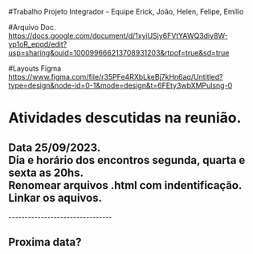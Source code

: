 #Trabalho Projeto Integrador - Equipe Erick, João, Helen, Felipe, Emílio

#Arquivo Doc.
https://docs.google.com/document/d/1xyiUSjy6FVtYAWQ3diy8W-yp1oR_epqd/edit?usp=sharing&ouid=100099666213708931203&rtpof=true&sd=true

#Layouts Figma
https://www.figma.com/file/r35PFe4RXbLkeBj7kHn6aq/Untitled?type=design&node-id=0-1&mode=design&t=6FEty3wbXMPulsng-0
<h1>
Atividades descutidas na reunião.
</h1> 
<h2>
    Data 25/09/2023.<br>
    Dia e horário dos encontros segunda, quarta e sexta as 20hs.<br>
    Renomear arquivos .html com indentificação.<br>
    Linkar os aquivos.<br>
</h2>
--------------------------------
<h2>
    Proxima data?
</h2>

